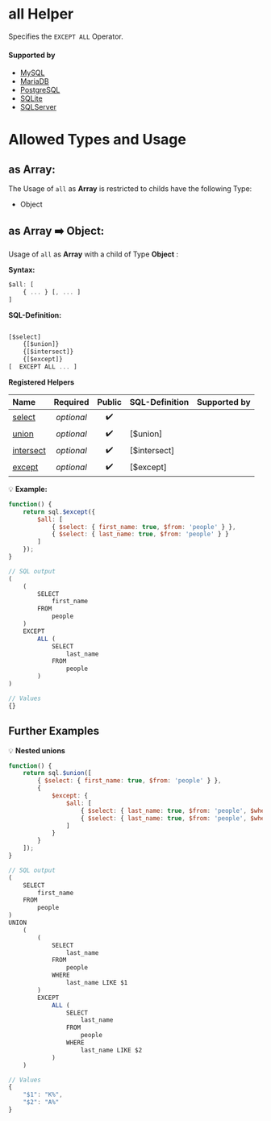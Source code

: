 # all Helper
Specifies the `EXCEPT ALL` Operator.

#### Supported by
- [MySQL](https://dev.mysql.com/doc/refman/5.7/en/union.html)
- [MariaDB](https://mariadb.com/kb/en/library/union)
- [PostgreSQL](https://www.postgresql.org/docs/9.5/static/queries-union.html)
- [SQLite](https://sqlite.org/syntax/compound-select-stmt.html)
- [SQLServer](https://docs.microsoft.com/en-us/sql/t-sql/language-elements/set-operators-union-transact-sql)

# Allowed Types and Usage

## as Array:

The Usage of `all` as **Array** is restricted to childs have the following Type:

- Object

## as Array :arrow_right: Object:

Usage of `all` as **Array** with a child of Type **Object** :

**Syntax:**

```javascript
$all: [
    { ... } [, ... ]
]
```

**SQL-Definition:**
```javascript

[$select]
	{[$union]}
	{[$intersect]}
	{[$except]}
[  EXCEPT ALL ... ]
```

**Registered Helpers**

Name|Required|Public|SQL-Definition|Supported by
:---|:------:|:----:|:-------------|:-----------
[select](../../../../operators/select/)|*optional*|:heavy_check_mark:||
[union](../../../../operators/union/)|*optional*|:heavy_check_mark:| [$union]|
[intersect](../../../../operators/intersect/)|*optional*|:heavy_check_mark:| [$intersect]|
[except](../../../../operators/except/)|*optional*|:heavy_check_mark:| [$except]|

:bulb: **Example:**
```javascript
function() {
    return sql.$except({
        $all: [
            { $select: { first_name: true, $from: 'people' } },
            { $select: { last_name: true, $from: 'people' } }
        ]
    });
}

// SQL output
(
    (
        SELECT
            first_name
        FROM
            people
    )
    EXCEPT
        ALL (
            SELECT
                last_name
            FROM
                people
        )
)

// Values
{}
```
## Further Examples

:bulb: **Nested unions**
```javascript
function() {
    return sql.$union([
        { $select: { first_name: true, $from: 'people' } },
        {
            $except: {
                $all: [
                    { $select: { last_name: true, $from: 'people', $where: { last_name: sql.startsWith('K') } } },
                    { $select: { last_name: true, $from: 'people', $where: { last_name: sql.startsWith('A') } } }
                ]
            }
        }
    ]);
}

// SQL output
(
    SELECT
        first_name
    FROM
        people
)
UNION
    (
        (
            SELECT
                last_name
            FROM
                people
            WHERE
                last_name LIKE $1
        )
        EXCEPT
            ALL (
                SELECT
                    last_name
                FROM
                    people
                WHERE
                    last_name LIKE $2
            )
    )

// Values
{
    "$1": "K%",
    "$2": "A%"
}
```

